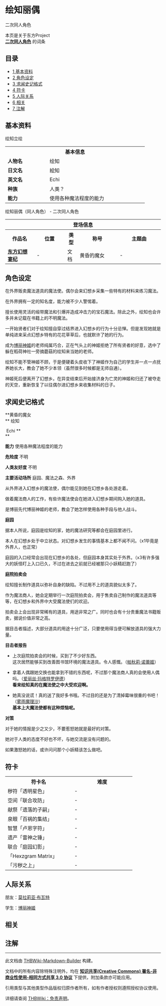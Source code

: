 # 绘知丽偶

<!-- source html: G:\repos\THBWiki-Markdown-Builder\THBWikiMarkdown\Temp\main\2\23\ns0%3A%E7%BB%98%E7%9F%A5%E4%B8%BD%E5%81%B6.html -->

二次同人角色

本页是关于东方Project  
 **[二次同人角色](./二次角色列表.md)** 的词条

## 目录

- [1 基本资料](#基本资料)
- [2 角色设定](#角色设定)
- [3 求闻史记格式](#求闻史记格式)
- [4 符卡](#符卡)
- [5 人际关系](#人际关系)
- [6 相关](#相关)
- [7 注解](#注解)





## 基本资料
[](./文件-绘知丽偶立绘.png.md)  [](./文件-绘知丽偶立绘.png.md)绘知立绘

<table>
<tbody><tr>
<th colspan="2">基本信息</th>
</tr>
<tr>
<td style="width:120px"><b>人物名</b></td><td style="min-width:300px">绘知</td>
</tr><tr><td><b>日文名</b></td><td>絵知</td></tr><tr><td><b>英文名</b></td><td>Echi</td></tr><tr><td><b>种族</b></td><td>人类？</td></tr><tr><td><b>能力</b></td><td>使用各种魔法程度的能力</td></tr></tbody></table>

绘知丽偶（同人角色） - 二次同人角色

<table>
<tbody><tr>
<th colspan="5">登场信息</th>
</tr><tr><th><b>作品名</b></th><th><b>位置</b></th><th><b>类型</b></th><th><b>称号</b></th><th><b>主题曲</b></th></tr><tr><td rowspan="1" style="width:120px"><b><a href="./东方幻想宴纪.md" title="东方幻想宴纪">东方幻想宴纪</a></b></td><td style="width:130px">-</td><td class="bg-color-danger-30" style="width:30px;">文档</td><td style="width:180px">黄昏的魔女</td><td style="width:200px">-</td></tr></tbody></table>



## 角色设定
  
在外界贩卖魔法道具的魔法使。偶尔会来幻想乡采集一些特有的材料来练习魔法。
  
  
在外界拥有一定的知名度，能力被不少人警惕着。
  
  
擅长使用灵活的缎带魔法和引爆并造成冲击力的宝石魔法。除此之外，绘知也会许多并未记载在书籍上的不明魔法。
  
  
一开始贤者们对于绘知擅自穿过结界进入幻想乡的行为十分忌惮。但是发现她就是单纯进来采点幻想乡特有的花花草草后，也就默许了她的行为。
  
  
成为[博丽神姬](./博丽神姬.md)的老师纯属巧合，正在气头上的神姬拒绝了所有贤者的好意，选中了躲在稻荷神社一旁摘蘑菇的绘知来当她的老师。
  
  
绘知不能不管神姬不顾，于是便硬着头皮收下了神姬作为自己的学生并一点一点抚养她长大，教会了她不少本领（虽然很多时候都是无师自通）。
  
  
神姬死后便离开了幻想乡。在异变结束后开始接济身为亡灵的神姬和归还了被夺走的天空，重新恢复了以往偶尔进幻想乡来收集材料的日子。
  


## 求闻史记格式

  
 **黄昏的魔女  
** 
绘知  

&#160;Echi  **  
** 
  

 **能力**   使用各种魔法程度的能力  

  

 **危险度**  不明  

  

 **人类友好度**  不明  

  

 **主要活动场所**  庭园、魔法之森、外界  

  

从外界进入幻想乡的魔法使，偶尔能见到她在幻想乡各处游走着。  

做着魔法商人的工作，有些许魔法使会在她进入幻想乡期间购入她的道具。  

是博丽先代博丽神姬的老师，教会了她怎样使用各种手段与他人战斗。  

  

 **庭园**   

据本人所说，庭园是绘知的家，她的魔法研究等都会在庭园里进行。  

本人在幻想乡处于中立状态。对幻想乡发生的事情基本上都不闻不问。（x1毕竟是外界人，也正常）  

庭园的入口经常会出现在幻想乡的各处，但庭园本身其实处于外界。（x3有许多强大的妖怪盯上入口已久，不过在进去之前就已经被那只小妖精赶跑了）  

  

 **庭院拍卖会**   

绘知擅长制作道具以弥补自身的缺陷。不过用不上的道具貌似太多了。  

作为魔法商人，她会定期举行一次庭院拍卖会，用于售卖自己制作的魔法道具等等，在幻想乡和外界中大受魔法使们的欢迎。  

拍卖会上会出现非常稀有的道具，用途非常之广。同时也会有十分贵重魔法书籍贩卖，据说价值非常之高。  

据目击者描述，大部分道具的用途十分广泛，只要使用得当便可解放道具的强大力量。  

  

 **目击者报告**   

  

- 上次庭院拍卖会的时候，买到了不少好东西。  
这次居然能够买到改善图书馆环境的魔法道具。令人感慨。（[帕秋莉·诺蕾姬](./帕秋莉·诺蕾姬.md)）  

- 拿着人偶跟她交换也能拿到不错的东西呢，不过那个魔法商人真的会使用人偶吗。（[爱丽丝·玛格特罗伊德](./爱丽丝·玛格特罗伊德.md)）  
 **看来绘知真的在魔法使之中大受欢迎啊。**   


  
  

  

- 她真没说谎！真的送了我好多书哦。不过目的还是为了清掉霉味很重的书吧！（[雾雨魔理沙](./雾雨魔理沙.md)）  
 **基本上大魔法使都有这种烦恼呢。**   


  
  

 **对策**   

对于她的情报是少之又少，不要惹怒她就是最好的对策。  

她对于人类的态度不好也不坏，与她交流是没有问题的。  

如果激怒她的话，或许问问那个小妖精该怎么做吧。
  



## 符卡

<table><tbody><tr><th><b>符卡名</b></th><th><b>难度</b></th></tr><tr><td style="width:200px">秽符「透明星色」</td><td style="width:180px">-</td></tr>
<tr><td style="width:200px">空间「联合攻防」</td><td style="width:180px">-</td></tr>
<tr><td style="width:200px">献祭「遗落的子嗣」</td><td style="width:180px">-</td></tr>
<tr><td style="width:200px">泉眼「百祸的集结」</td><td style="width:180px">-</td></tr>
<tr><td style="width:200px">智慧「卢恩字符」</td><td style="width:180px">-</td></tr>
<tr><td style="width:200px">遗产「雷神之锤」</td><td style="width:180px">-</td></tr>
<tr><td style="width:200px">联合「庭园幻影」</td><td style="width:180px">-</td></tr>
<tr><td style="width:200px">「Hexzgram Matrix」</td><td style="width:180px">-</td></tr>
<tr><td style="width:200px">「污秽之上」</td><td style="width:180px">-</td></tr></tbody></table>



## 人际关系
  
朋友：[莫拉莉亚·布瓦特](./莫拉莉亚·布瓦特.md)
  
  
学生：[博丽神姬](./博丽神姬.md)
  


## 相关

## 注解




---

此文档由 [THBWiki-Markdown-Builder](https://github.com/Delsin-Yu/THBWiki-Markdown-Builder) 构建。

文档中的所有内容除特殊注明外，均在 [**知识共享(Creative Commons) 署名-非商业性使用-相同方式共享 3.0 协议**](https://creativecommons.org/licenses/by-sa/3.0/deed.zh-hans) 下提供，附加条款亦可能应用。

引用类型与其他类型作品版权归原作者所有，如有作者授权则遵照授权协议使用。

详细请查阅 [THBWiki：免责声明](https://thbwiki.cc/THBWiki:%E5%85%8D%E8%B4%A3%E5%A3%B0%E6%98%8E)。

